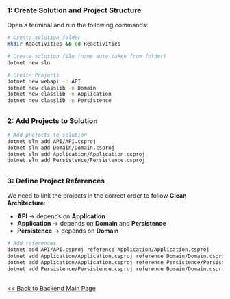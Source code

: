 ### 1: Create Solution and Project Structure
Open a terminal and run the following commands:

```bash
# Create solution folder
mkdir Reactivities && cd Reactivities

# Create solution file (name auto-taken from folder)
dotnet new sln  

# Create Projects
dotnet new webapi -n API
dotnet new classlib -n Domain
dotnet new classlib -n Application
dotnet new classlib -n Persistence
```
##
### 2: Add Projects to Solution
```bash
# Add projects to solution
dotnet sln add API/API.csproj
dotnet sln add Domain/Domain.csproj
dotnet sln add Application/Application.csproj
dotnet sln add Persistence/Persistence.csproj
```
##
### 3: Define Project References
We need to link the projects in the correct order to follow **Clean Architecture**:

- **API** → depends on **Application**
- **Application** → depends on **Domain** and **Persistence**
- **Persistence** → depends on **Domain**

```bash
# Add references
dotnet add API/API.csproj reference Application/Application.csproj
dotnet add Application/Application.csproj reference Domain/Domain.csproj
dotnet add Application/Application.csproj reference Persistence/Persistence.csproj
dotnet add Persistence/Persistence.csproj reference Domain/Domain.csproj
```
##
[<< Back to Backend Main Page](https://github.com/DeadpoolDebugger/Reactivities/blob/main/wiki/Backend/BACKEND.md)
